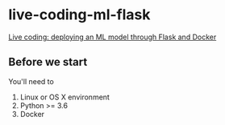 # live-coding-ml-flask

[Live coding: deploying an ML model through Flask and Docker](https://youtu.be/ky5EfXO5eqY)

## Before we start

You'll need to
1. Linux or OS X environment
2. Python >= 3.6
3. Docker
